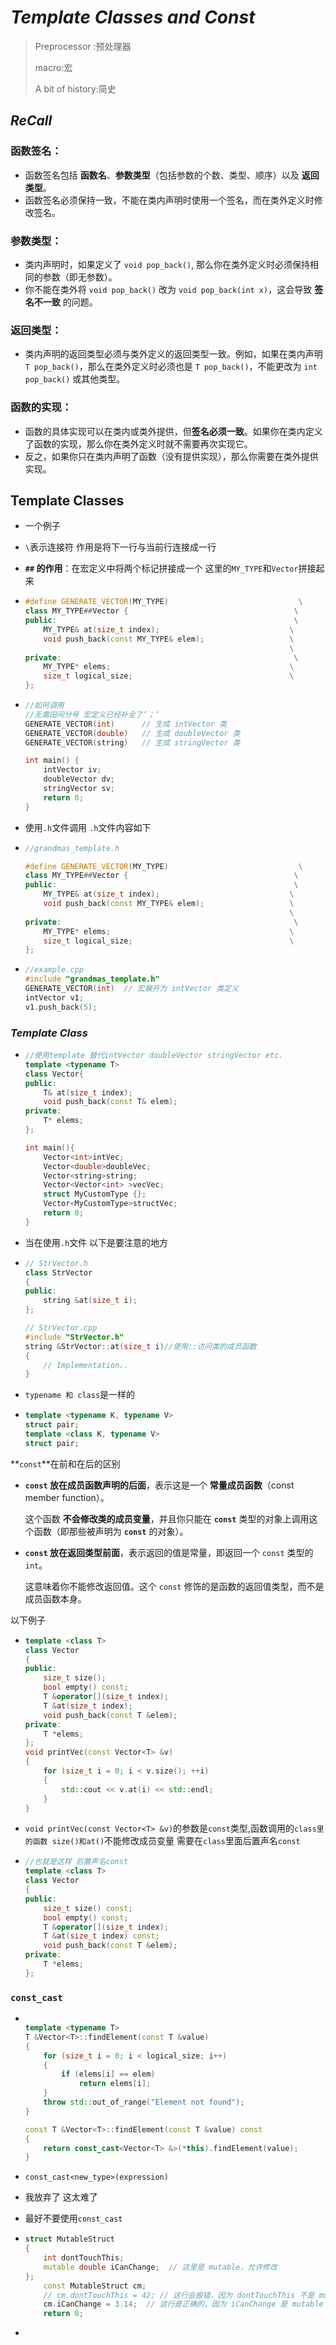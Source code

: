 # ***Template Classes and Const***

>Preprocessor :预处理器
>
>macro:宏
>
>A bit of history:简史

## ***ReCall***

### **函数签名：**

- 函数签名包括 **函数名**、**参数类型**（包括参数的个数、类型、顺序）以及 **返回类型**。
- 函数签名必须保持一致，不能在类内声明时使用一个签名，而在类外定义时修改签名。

### **参数类型**：

- 类内声明时，如果定义了 `void pop_back()`, 那么你在类外定义时必须保持相同的参数（即无参数）。
- 你不能在类外将 `void pop_back()` 改为 `void pop_back(int x)`，这会导致 **签名不一致** 的问题。

### **返回类型**：

- 类内声明的返回类型必须与类外定义的返回类型一致。例如，如果在类内声明 `T pop_back()`，那么在类外定义时必须也是 `T pop_back()`，不能更改为 `int pop_back()` 或其他类型。

### **函数的实现**：

- 函数的具体实现可以在类内或类外提供，但**签名必须一致**。如果你在类内定义了函数的实现，那么你在类外定义时就不需要再次实现它。
- 反之，如果你只在类内声明了函数（没有提供实现），那么你需要在类外提供实现。

## Template Classes 

- 一个例子

- `\`表示连接符 作用是将下一行与当前行连接成一行 

- **`##` 的作用**：在宏定义中将两个标记拼接成一个 这里的`MY_TYPE`和`Vector`拼接起来

- ```cpp
  #define GENERATE_VECTOR(MY_TYPE)                             \
  class MY_TYPE##Vector {                                     \
  public:                                                     \
      MY_TYPE& at(size_t index);                             \
      void push_back(const MY_TYPE& elem);                   \
                                                             \
  private:                                                    \
      MY_TYPE* elems;                                        \
      size_t logical_size;                                   \
  };
  ```
  
- ```cpp
  //如何调用
  //无需田间分号 宏定义已经补全了’；‘
  GENERATE_VECTOR(int)      // 生成 intVector 类
  GENERATE_VECTOR(double)   // 生成 doubleVector 类
  GENERATE_VECTOR(string)   // 生成 stringVector 类
  
  int main() {
      intVector iv;
      doubleVector dv;
      stringVector sv;
      return 0;
  }
  ```

- 使用`.h`文件调用 `.h`文件内容如下

- ```cpp
  //grandmas_template.h
  
  #define GENERATE_VECTOR(MY_TYPE)                             \
  class MY_TYPE##Vector {                                     \
  public:                                                     \
      MY_TYPE& at(size_t index);                             \
      void push_back(const MY_TYPE& elem);                   \
                                                             \
  private:                                                    \
      MY_TYPE* elems;                                        \
      size_t logical_size;                                   \
  };
  ```

- ```cpp
  //example.cpp
  #include "grandmas_template.h"
  GENERATE_VECTOR(int)  // 宏展开为 intVector 类定义
  intVector v1;
  v1.push_back(5);
  ```



### ***Template Class***

- ```cpp
  //使用template 替代intVector doubleVector stringVector etc.
  template <typename T>
  class Vector{
  public:
      T& at(size_t index);
      void push_back(const T& elem);
  private:
      T* elems;
  };  
  
  int main(){
      Vector<int>intVec;
      Vector<double>doubleVec;
      Vector<string>string;
      Vector<Vector<int> >vecVec;
      struct MyCustomType {};
      Vector<MyCustomType>structVec;
      return 0;
  }
  ```

- 当在使用`.h`文件 以下是要注意的地方

- ```cpp
  // StrVector.h
  class StrVector
  {
  public:
      string &at(size_t i);
  };
  
  // StrVector.cpp
  #include "StrVector.h"
  string &StrVector::at(size_t i)//使用::访问类的成员函数
  {
      // Implementation..
  }
  ```

- `typename 和 class`是一样的

- ```cpp
  template <typename K, typename V>
  struct pair;
  template <class K, typename V>
  struct pair;
  ```

**`const`**在前和在后的区别

- **`const` 放在成员函数声明的后面**，表示这是一个 **常量成员函数**（const member function）。

  这个函数 **不会修改类的成员变量**，并且你只能在 **`const`** 类型的对象上调用这个函数（即那些被声明为 **`const`** 的对象）。

- **`const` 放在返回类型前面**，表示返回的值是常量，即返回一个 `const` 类型的 `int`。

  这意味着你不能修改返回值。这个 `const` 修饰的是函数的返回值类型，而不是成员函数本身。

以下例子

- ```cpp
  template <class T>
  class Vector
  {
  public:
      size_t size();
      bool empty() const;
      T &operator[](size_t index);
      T &at(size_t index);
      void push_back(const T &elem);
  private:
      T *elems;
  };
  void printVec(const Vector<T> &v)
  {
      for (size_t i = 0; i < v.size(); ++i)
      {
          std::cout << v.at(i) << std::endl;
      }
  }
  ```

- `void printVec(const Vector<T> &v)`的参数是`const`类型,函数调用的`class里的函数 size()和at()`不能修改成员变量 需要在`class`里面后置声名`const`

- ```cpp
  //也就是这样 后置声名const
  template <class T>
  class Vector
  {
  public:
      size_t size() const;
      bool empty() const;
      T &operator[](size_t index);
      T &at(size_t index) const;
      void push_back(const T &elem);
  private:
      T *elems;
  };
  ```

### **`const_cast`**

- ```cpp
  
  template <typename T>
  T &Vector<T>::findElement(const T &value)
  {
      for (size_t i = 0; i < logical_size; i++)
      {
          if (elems[i] == elem)
              return elems[i];
      }
      throw std::out_of_range("Element not found");
  }
  
  const T &Vector<T>::findElement(const T &value) const
  {
      return const_cast<Vector<T> &>(*this).findElement(value);
  }
  ```

- `const_cast<new_type>(expression)`

- 我放弃了 这太难了

- 最好不要使用`const_cast`

- ```cpp
  struct MutableStruct
  {
      int dontTouchThis;
      mutable double iCanChange;  // 这里是 mutable，允许修改
  };
      const MutableStruct cm;
      // cm.dontTouchThis = 42; // 这行会报错，因为 dontTouchThis 不是 mutable
      cm.iCanChange = 3.14;  // 这行是正确的，因为 iCanChange 是 mutable
      return 0;
  ```

- 